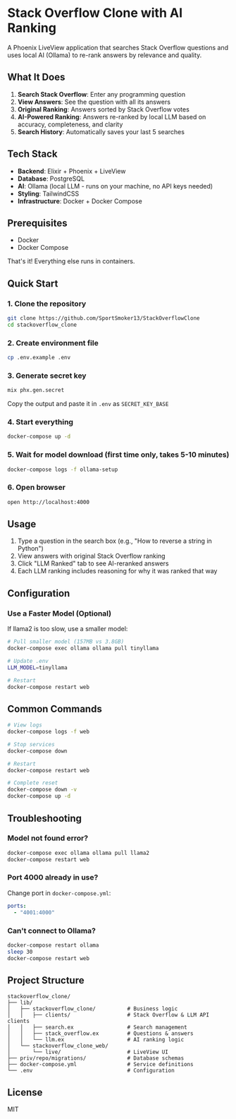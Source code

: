# Stack Overflow Clone with AI Ranking

A Phoenix LiveView application that searches Stack Overflow questions and uses local AI (Ollama) to re-rank answers by relevance and quality.

## What It Does

1. **Search Stack Overflow**: Enter any programming question
2. **View Answers**: See the question with all its answers
3. **Original Ranking**: Answers sorted by Stack Overflow votes
4. **AI-Powered Ranking**: Answers re-ranked by local LLM based on accuracy, completeness, and clarity
5. **Search History**: Automatically saves your last 5 searches

## Tech Stack

- **Backend**: Elixir + Phoenix + LiveView
- **Database**: PostgreSQL
- **AI**: Ollama (local LLM - runs on your machine, no API keys needed)
- **Styling**: TailwindCSS
- **Infrastructure**: Docker + Docker Compose

## Prerequisites

- Docker
- Docker Compose

That's it! Everything else runs in containers.

## Quick Start

### 1. Clone the repository

```bash
git clone https://github.com/SportSmoker13/StackOverflowClone
cd stackoverflow_clone
```

### 2. Create environment file

```bash
cp .env.example .env
```

### 3. Generate secret key

```bash
mix phx.gen.secret
```

Copy the output and paste it in `.env` as `SECRET_KEY_BASE`

### 4. Start everything

```bash
docker-compose up -d
```

### 5. Wait for model download (first time only, takes 5-10 minutes)

```bash
docker-compose logs -f ollama-setup
```

### 6. Open browser

```bash
open http://localhost:4000
```

## Usage

1. Type a question in the search box (e.g., "How to reverse a string in Python")
2. View answers with original Stack Overflow ranking
3. Click "LLM Ranked" tab to see AI-reranked answers
4. Each LLM ranking includes reasoning for why it was ranked that way

## Configuration

### Use a Faster Model (Optional)

If llama2 is too slow, use a smaller model:

```bash
# Pull smaller model (157MB vs 3.8GB)
docker-compose exec ollama ollama pull tinyllama

# Update .env
LLM_MODEL=tinyllama

# Restart
docker-compose restart web
```

## Common Commands

```bash
# View logs
docker-compose logs -f web

# Stop services
docker-compose down

# Restart
docker-compose restart web

# Complete reset
docker-compose down -v
docker-compose up -d
```

## Troubleshooting

### Model not found error?

```bash
docker-compose exec ollama ollama pull llama2
docker-compose restart web
```

### Port 4000 already in use?

Change port in `docker-compose.yml`:

```yaml
ports:
  - "4001:4000"
```

### Can't connect to Ollama?

```bash
docker-compose restart ollama
sleep 30
docker-compose restart web
```

## Project Structure

```
stackoverflow_clone/
├── lib/
│   ├── stackoverflow_clone/          # Business logic
│   │   ├── clients/                  # Stack Overflow & LLM API clients
│   │   ├── search.ex                 # Search management
│   │   ├── stack_overflow.ex         # Questions & answers
│   │   └── llm.ex                    # AI ranking logic
│   └── stackoverflow_clone_web/
│       └── live/                     # LiveView UI
├── priv/repo/migrations/             # Database schemas
├── docker-compose.yml                # Service definitions
└── .env                              # Configuration
```

## License

MIT